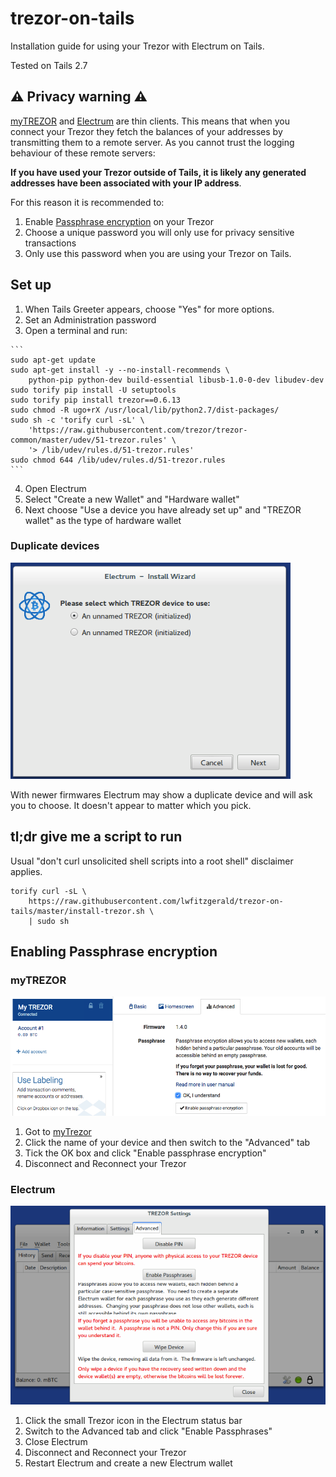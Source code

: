 # trezor-on-tails
Installation guide for using your Trezor with Electrum on Tails.

Tested on Tails 2.7

## :warning: Privacy warning :warning:
[myTREZOR](https://mytrezor.com) and [Electrum](https://electrum.org) are thin clients. This means that when you connect your Trezor they fetch the balances of your addresses by transmitting them to a remote server. As you cannot trust the logging behaviour of these remote servers:

**If you have used your Trezor outside of Tails, it is likely any generated addresses have been associated with your IP address**.

For this reason it is recommended to:
  1. Enable [Passphrase encryption](#enabling-passphrase-encryption) on your Trezor
  2. Choose a unique password you will only use for privacy sensitive transactions
  3. Only use this password when you are using your Trezor on Tails.

## Set up
  1. When Tails Greeter appears, choose "Yes" for more options.
  2. Set an Administration password
  3. Open a terminal and run:

    ```
    sudo apt-get update
    sudo apt-get install -y --no-install-recommends \
        python-pip python-dev build-essential libusb-1.0-0-dev libudev-dev
    sudo torify pip install -U setuptools
    sudo torify pip install trezor==0.6.13
    sudo chmod -R ugo+rX /usr/local/lib/python2.7/dist-packages/
    sudo sh -c 'torify curl -sL' \
        'https://raw.githubusercontent.com/trezor/trezor-common/master/udev/51-trezor.rules' \
        '> /lib/udev/rules.d/51-trezor.rules'
    sudo chmod 644 /lib/udev/rules.d/51-trezor.rules
    ```
  4. Open Electrum
  5. Select "Create a new Wallet" and "Hardware wallet"
  6. Next choose "Use a device you have already set up" and "TREZOR wallet" as the type of hardware wallet

### Duplicate devices
![Duplicate devices in Electrum](https://raw.githubusercontent.com/lwfitzgerald/trezor-on-tails/master/images/duplicates.png)

With newer firmwares Electrum may show a duplicate device and will ask you to choose. It doesn't appear to matter which you pick.

## tl;dr give me a script to run
Usual "don't curl unsolicited shell scripts into a root shell" disclaimer applies.
```
torify curl -sL \
    https://raw.githubusercontent.com/lwfitzgerald/trezor-on-tails/master/install-trezor.sh \
    | sudo sh
```

## Enabling Passphrase encryption
### myTREZOR
![myTREZOR passphrase encryption enabling](https://raw.githubusercontent.com/lwfitzgerald/trezor-on-tails/master/images/passphrase-mytrezor.png)
  1. Got to [myTrezor](https://mytrezor.com)
  2. Click the name of your device and then switch to the "Advanced" tab
  3. Tick the OK box and click "Enable passphrase encryption"
  4. Disconnect and Reconnect your Trezor

### Electrum
![Electrum passphrase encryption enabling](https://raw.githubusercontent.com/lwfitzgerald/trezor-on-tails/master/images/passphrase-electrum.png)
  1. Click the small Trezor icon in the Electrum status bar
  2. Switch to the Advanced tab and click "Enable Passphrases"
  3. Close Electrum
  3. Disconnect and Reconnect your Trezor
  4. Restart Electrum and create a new Electrum wallet
